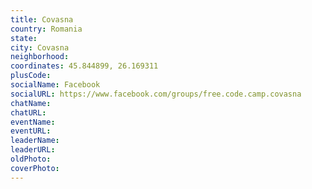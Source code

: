 ```yaml
---
title: Covasna
country: Romania
state: 
city: Covasna
neighborhood: 
coordinates: 45.844899, 26.169311
plusCode:
socialName: Facebook
socialURL: https://www.facebook.com/groups/free.code.camp.covasna
chatName:
chatURL:
eventName:
eventURL:
leaderName:
leaderURL:
oldPhoto: 
coverPhoto:
---
```

